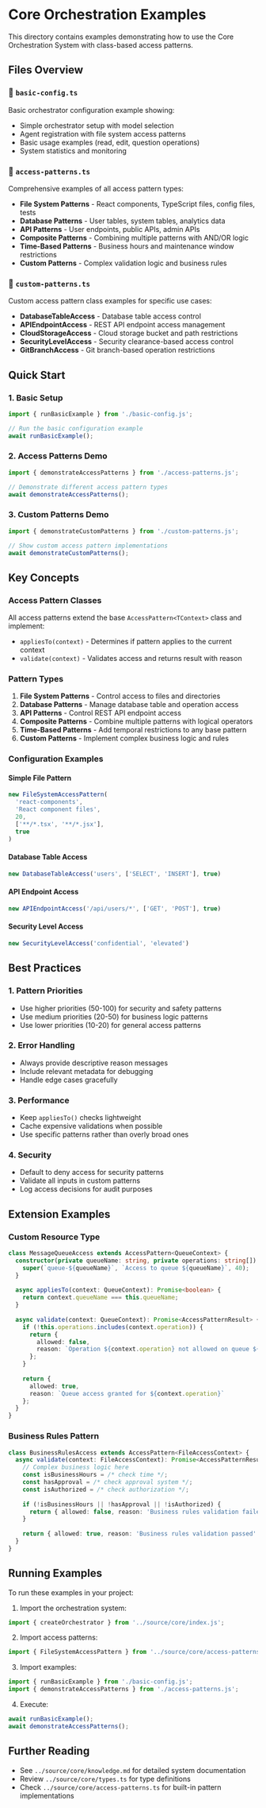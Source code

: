 # Core Orchestration Examples

This directory contains examples demonstrating how to use the Core Orchestration System with class-based access patterns.

## Files Overview

### 📁 `basic-config.ts`
Basic orchestrator configuration example showing:
- Simple orchestrator setup with model selection
- Agent registration with file system access patterns
- Basic usage examples (read, edit, question operations)
- System statistics and monitoring

### 📁 `access-patterns.ts`
Comprehensive examples of all access pattern types:
- **File System Patterns** - React components, TypeScript files, config files, tests
- **Database Patterns** - User tables, system tables, analytics data
- **API Patterns** - User endpoints, public APIs, admin APIs
- **Composite Patterns** - Combining multiple patterns with AND/OR logic
- **Time-Based Patterns** - Business hours and maintenance window restrictions
- **Custom Patterns** - Complex validation logic and business rules

### 📁 `custom-patterns.ts`
Custom access pattern class examples for specific use cases:
- **DatabaseTableAccess** - Database table access control
- **APIEndpointAccess** - REST API endpoint access management
- **CloudStorageAccess** - Cloud storage bucket and path restrictions
- **SecurityLevelAccess** - Security clearance-based access control
- **GitBranchAccess** - Git branch-based operation restrictions

## Quick Start

### 1. Basic Setup
```typescript
import { runBasicExample } from './basic-config.js';

// Run the basic configuration example
await runBasicExample();
```

### 2. Access Patterns Demo
```typescript
import { demonstrateAccessPatterns } from './access-patterns.js';

// Demonstrate different access pattern types
await demonstrateAccessPatterns();
```

### 3. Custom Patterns Demo
```typescript
import { demonstrateCustomPatterns } from './custom-patterns.js';

// Show custom access pattern implementations
await demonstrateCustomPatterns();
```

## Key Concepts

### Access Pattern Classes
All access patterns extend the base `AccessPattern<TContext>` class and implement:
- `appliesTo(context)` - Determines if pattern applies to the current context
- `validate(context)` - Validates access and returns result with reason

### Pattern Types
1. **File System Patterns** - Control access to files and directories
2. **Database Patterns** - Manage database table and operation access
3. **API Patterns** - Control REST API endpoint access
4. **Composite Patterns** - Combine multiple patterns with logical operators
5. **Time-Based Patterns** - Add temporal restrictions to any base pattern
6. **Custom Patterns** - Implement complex business logic and rules

### Configuration Examples

#### Simple File Pattern
```typescript
new FileSystemAccessPattern(
  'react-components',
  'React component files',
  20,
  ['**/*.tsx', '**/*.jsx'],
  true
)
```

#### Database Table Access
```typescript
new DatabaseTableAccess('users', ['SELECT', 'INSERT'], true)
```

#### API Endpoint Access
```typescript
new APIEndpointAccess('/api/users/*', ['GET', 'POST'], true)
```

#### Security Level Access
```typescript
new SecurityLevelAccess('confidential', 'elevated')
```

## Best Practices

### 1. Pattern Priorities
- Use higher priorities (50-100) for security and safety patterns
- Use medium priorities (20-50) for business logic patterns
- Use lower priorities (10-20) for general access patterns

### 2. Error Handling
- Always provide descriptive reason messages
- Include relevant metadata for debugging
- Handle edge cases gracefully

### 3. Performance
- Keep `appliesTo()` checks lightweight
- Cache expensive validations when possible
- Use specific patterns rather than overly broad ones

### 4. Security
- Default to deny access for security patterns
- Validate all inputs in custom patterns
- Log access decisions for audit purposes

## Extension Examples

### Custom Resource Type
```typescript
class MessageQueueAccess extends AccessPattern<QueueContext> {
  constructor(private queueName: string, private operations: string[]) {
    super(`queue-${queueName}`, `Access to queue ${queueName}`, 40);
  }
  
  async appliesTo(context: QueueContext): Promise<boolean> {
    return context.queueName === this.queueName;
  }
  
  async validate(context: QueueContext): Promise<AccessPatternResult> {
    if (!this.operations.includes(context.operation)) {
      return {
        allowed: false,
        reason: `Operation ${context.operation} not allowed on queue ${this.queueName}`
      };
    }
    
    return {
      allowed: true,
      reason: `Queue access granted for ${context.operation}`
    };
  }
}
```

### Business Rules Pattern
```typescript
class BusinessRulesAccess extends AccessPattern<FileAccessContext> {
  async validate(context: FileAccessContext): Promise<AccessPatternResult> {
    // Complex business logic here
    const isBusinessHours = /* check time */;
    const hasApproval = /* check approval system */;
    const isAuthorized = /* check authorization */;
    
    if (!isBusinessHours || !hasApproval || !isAuthorized) {
      return { allowed: false, reason: 'Business rules validation failed' };
    }
    
    return { allowed: true, reason: 'Business rules validation passed' };
  }
}
```

## Running Examples

To run these examples in your project:

1. Import the orchestration system:
```typescript
import { createOrchestrator } from '../source/core/index.js';
```

2. Import access patterns:
```typescript
import { FileSystemAccessPattern } from '../source/core/access-patterns.js';
```

3. Import examples:
```typescript
import { runBasicExample } from './basic-config.js';
import { demonstrateAccessPatterns } from './access-patterns.js';
```

4. Execute:
```typescript
await runBasicExample();
await demonstrateAccessPatterns();
```

## Further Reading

- See `../source/core/knowledge.md` for detailed system documentation
- Review `../source/core/types.ts` for type definitions
- Check `../source/core/access-patterns.ts` for built-in pattern implementations